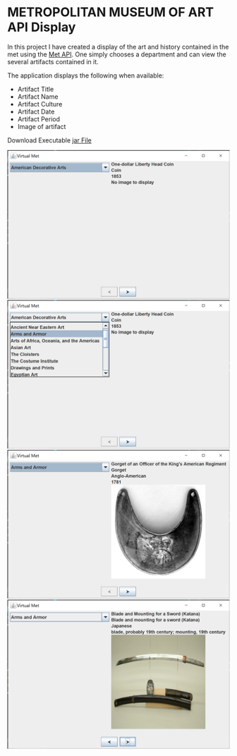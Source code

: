 # METROPOLITAN MUSEUM OF ART API Display

In this project I have created a display of the art and history contained in the met using the [Met API](https://metmuseum.github.io "Met API Documentation").
One simply chooses a department and can view the several artifacts contained in it.

The application displays the following when available:

* Artifact Title
* Artifact Name
* Artifact Culture
* Artifact Date
* Artifact Period
* Image of artifact


Download Executable [jar File](https://github.com/shweinfeld/virtual-met/blob/master/build/libs/virtual-met-1.0-SNAPSHOT.jar)

![Initial Screen](screenshots/VM1.png)
![ComboBox](screenshots/VM2.png)
![Choosing new department](screenshots/VM3.png)
!["next" display](screenshots/VM5.png)
